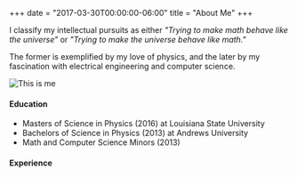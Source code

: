 +++
date = "2017-03-30T00:00:00-06:00"
title = "About Me"
+++

I classify  my intellectual pursuits as either *"Trying to make math behave like the universe"* or *"Trying to make the universe behave like math."* 

The former is exemplified by my love of physics, and the later by my fascination with electrical engineering  and computer science.  

<img src="/img/me.jpg" alt="This is me" />


#### Education

* Masters of Science in Physics (2016) at Louisiana State University
* Bachelors of Science in Physics (2013) at Andrews University
* Math and Computer Science Minors (2013)

#### Experience




